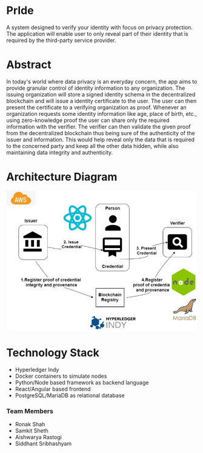 # PrIde
  A system designed to verify your identity with focus on privacy protection. The application will enable user to only reveal part of their identity that is required by the third-party service provider.

# Abstract
  In today's world where data privacy is an everyday concern, the app aims to provide granular control of identity information to any organization. The issuing organization will store a signed identity schema in the decentralized blockchain and will issue a identity certificate to the user. The user can then present the certificate to a verifying organization as proof. Whenever an organization requests some identity information like age, place of birth, etc., using zero-knowledge proof the user can share only the required information with the verifier. The verifier can then validate the given proof from the decentralized blockchain thus being sure of the authenticity of the issuer and information. This would help reveal only the data that is required to the concerned party and keep all the other data hidden, while also maintaining data integrity and authenticity.

# Architecture Diagram
  ![Architecture Diagram](archDiag.jpg)

# Technology Stack
 - Hyperledger Indy
 - Docker containers to simulate nodes
 - Python/Node based framework as backend language
 - React/Angular based frontend
 - PostgreSQL/MariaDB as relational database

### Team Members
  - Ronak Shah
  - Samkit Sheth
  - Aishwarya Rastogi
  - Siddhant Sribhashyam
